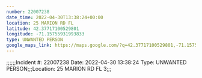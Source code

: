 ```yaml
---
number: 22007238
date_time: 2022-04-30T13:38:24+00:00
location: 25 MARION RD FL 
latitude: 42.37717100529801
longitude: -71.15755931993833
type: UNWANTED PERSON
google_maps_link: https://maps.google.com/?q=42.37717100529801,-71.15755931993833
---
```


;;;;;;Incident #: 22007238  Date: 2022-04-30 13:38:24   Type: UNWANTED PERSON;;;Location: 25 MARION RD FL 3;;;
